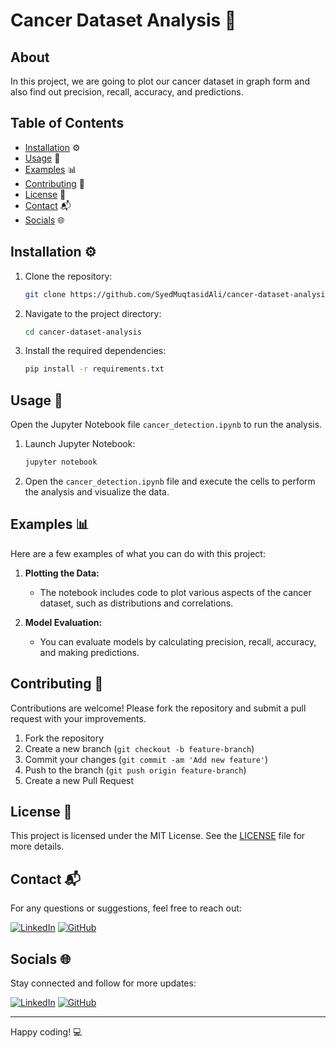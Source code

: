 # Cancer Dataset Analysis 🧬

## About
In this project, we are going to plot our cancer dataset in graph form and also find out precision, recall, accuracy, and predictions.

## Table of Contents
- [Installation](#installation) ⚙️
- [Usage](#usage) 🚀
- [Examples](#examples) 📊
- [Contributing](#contributing) 🤝
- [License](#license) 📜
- [Contact](#contact) 📬
- [Socials](#socials) 🌐

## Installation ⚙️

1. Clone the repository:
    ```sh
    git clone https://github.com/SyedMuqtasidAli/cancer-dataset-analysis.git
    ```
2. Navigate to the project directory:
    ```sh
    cd cancer-dataset-analysis
    ```
3. Install the required dependencies:
    ```sh
    pip install -r requirements.txt
    ```

## Usage 🚀

Open the Jupyter Notebook file `cancer_detection.ipynb` to run the analysis.

1. Launch Jupyter Notebook:
    ```sh
    jupyter notebook
    ```
2. Open the `cancer_detection.ipynb` file and execute the cells to perform the analysis and visualize the data.

## Examples 📊

Here are a few examples of what you can do with this project:

1. **Plotting the Data:**
    - The notebook includes code to plot various aspects of the cancer dataset, such as distributions and correlations.
  
2. **Model Evaluation:**
    - You can evaluate models by calculating precision, recall, accuracy, and making predictions.

## Contributing 🤝

Contributions are welcome! Please fork the repository and submit a pull request with your improvements.

1. Fork the repository
2. Create a new branch (`git checkout -b feature-branch`)
3. Commit your changes (`git commit -am 'Add new feature'`)
4. Push to the branch (`git push origin feature-branch`)
5. Create a new Pull Request

## License 📜

This project is licensed under the MIT License. See the [LICENSE](LICENSE) file for more details.

## Contact 📬

For any questions or suggestions, feel free to reach out:

[![LinkedIn](https://img.shields.io/badge/LinkedIn-Profile-blue)](https://www.linkedin.com/in/syed-muqtasid-ali-91a0a623a/)
[![GitHub](https://img.shields.io/badge/GitHub-Profile-lightgrey)](https://github.com/SyedMuqtasidAli)

## Socials 🌐

Stay connected and follow for more updates:

[![LinkedIn](https://img.shields.io/badge/LinkedIn-Profile-blue)](https://www.linkedin.com/in/syed-muqtasid-ali-91a0a623a/)
[![GitHub](https://img.shields.io/badge/GitHub-Profile-lightgrey)](https://github.com/SyedMuqtasidAli)

---

Happy coding! 💻
